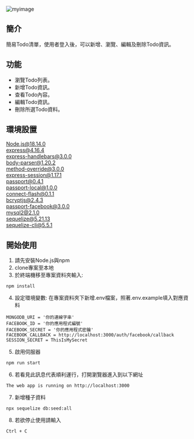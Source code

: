 ![myimage]()
## 簡介
簡易Todo清單，使用者登入後，可以新增、瀏覽、編輯及刪除Todo資訊。
## 功能
+ 瀏覽Todo列表。  
+ 新增Todo資訊。 
+ 查看Todo內容。
+ 編輯Todo資訊。
+ 刪除所選Todo資料。
## 環境設置
Node.js@18.14.0  
express@4.16.4  
express-handlebars@3.0.0  
body-parser@1.20.2  
method-override@3.0.0  
express-session@1.17.1  
passport@0.4.1  
passport-local@1.0.0  
connect-flash@0.1.1  
bcryptjs@2.4.3  
passport-facebook@3.0.0  
mysql2@2.1.0  
sequelize@5.21.13  
sequelize-cli@5.5.1
## 開始使用
1. 請先安裝Node.js與npm  
2. clone專案至本地
3. 於終端機移至專案資料夾輸入:
```
npm install
```
4. 設定環境變數: 在專案資料夾下新增.env檔案，照著.env.example填入對應資料
```
MONGODB_URI = '你的連線字串'  
FACEBOOK_ID = '你的應用程式編號'  
FACEBOOK_SECRET = '你的應用程式密鑰'  
FACEBOOK_CALLBACK = http://localhost:3000/auth/facebook/callback  
SESSION_SECRET = ThisIsMySecret
```
5. 啟用伺服器
```
npm run start
```
6. 若看見此訊息代表順利運行，打開瀏覽器進入到以下網址
```
The web app is running on http://localhost:3000
```
7. 新增種子資料
```
npx sequelize db:seed:all
```
8. 若欲停止使用請輸入
```
Ctrl + C
```

